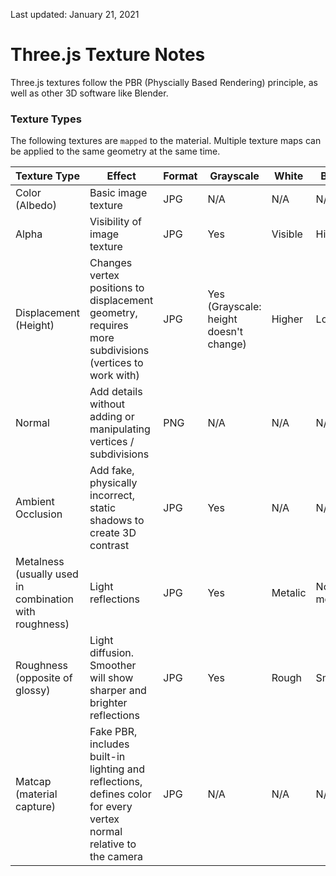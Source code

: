 Last updated: January 21, 2021

# **Three.js Texture Notes**
Three.js textures follow the PBR (Physcially Based Rendering) principle, as well as other 3D software like Blender.

### Texture Types
The following textures are `mapped` to the material.
Multiple texture maps can be applied to the same geometry at the same time.

| Texture Type  | Effect  | Format | Grayscale | White | Black
| ------------ | ------------ | ------------ | ------------ | ------------ | ------------ |
| Color (Albedo) | Basic image texture | JPG | N/A | N/A | N/A |
| Alpha | Visibility of image texture | JPG | Yes | Visible | Hidden |
| Displacement (Height) | Changes vertex positions to displacement geometry, requires more subdivisions (vertices to work with) | JPG | Yes (Grayscale: height doesn't change) | Higher | Lower |
| Normal | Add details without adding or manipulating vertices / subdivisions | PNG | N/A | N/A | N/A |
| Ambient Occlusion | Add fake, physically incorrect, static shadows to create 3D contrast | JPG | Yes | N/A | N/A |
| Metalness (usually used in combination with roughness) | Light reflections | JPG | Yes | Metalic | Not-metalic |
| Roughness (opposite of glossy) | Light diffusion. Smoother will show sharper and brighter reflections | JPG | Yes | Rough | Smooth |
| Matcap (material capture) | Fake PBR, includes built-in lighting and reflections, defines color for every vertex normal relative to the camera | JPG | N/A | N/A | N/A |

